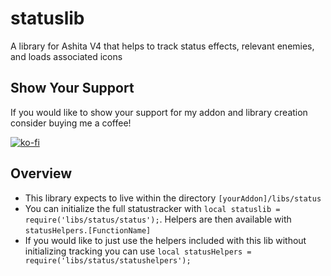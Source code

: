 # statuslib
A library for Ashita V4 that helps to track status effects, relevant enemies, and loads associated icons

## Show Your Support ##
If you would like to show your support for my addon and library creation consider buying me a coffee! 

[![ko-fi](https://ko-fi.com/img/githubbutton_sm.svg)](https://ko-fi.com/A0A6JC40H)

## Overview ##
* This library expects to live within the directory ```[yourAddon]/libs/status```
* You can initialize the full statustracker with ```local statuslib = require('libs/status/status');```. Helpers are then available with ```statusHelpers.[FunctionName]```
* If you would like to just use the helpers included with this lib without initializing tracking you can use ```local statusHelpers = require('libs/status/statushelpers');```
